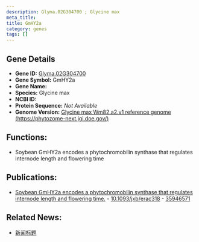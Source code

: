 ```yaml
---
description: Glyma.02G304700 ; Glycine max
meta_title:
title: GmHY2a
category: genes
tags: []
---
```


## Gene Details
- **Gene ID:**	[Glyma.02G304700](https://www.maizegdb.org/gene_center/gene/Glyma.02G304700)
- **Gene Symbol:** GmHY2a
- **Gene Name:** 
- **Species:** Glycine max
- **NCBI ID:** [  ]()
- **Protein Sequence:** *Not Available*
- **Genome Version:** [Glycine max Wm82.a2.v1 reference genome (https://phytozome-next.jgi.doe.gov/)]()

## Functions:
   - Soybean GmHY2a encodes a phytochromobilin synthase that regulates internode length and flowering time

## Publications:
   - [Soybean GmHY2a encodes a phytochromobilin synthase that regulates internode length and flowering time.]( https://academic.oup.com/jxb/article/73/19/6646/6659691?login=true ) - [10.1093/jxb/erac318]( https://academic.oup.com/jxb/article/73/19/6646/6659691?login=true ) - [35946571](https://pubmed.ncbi.nlm.nih.gov/35946571/)

## Related News:
   - [新闻标题](https://mp.weixin.qq.com/s?__biz=Mzg3MDEwNDEyMg==&mid=2247535881&idx=4&sn=c06f39cbc6331e905929f3195541b2c6&chksm=ce90e05cf9e7694a434ec28b5d75a610e2496029a99268a7a2fc2a4c18e242ba0873b521c467&scene=27#wechat_redirect)
